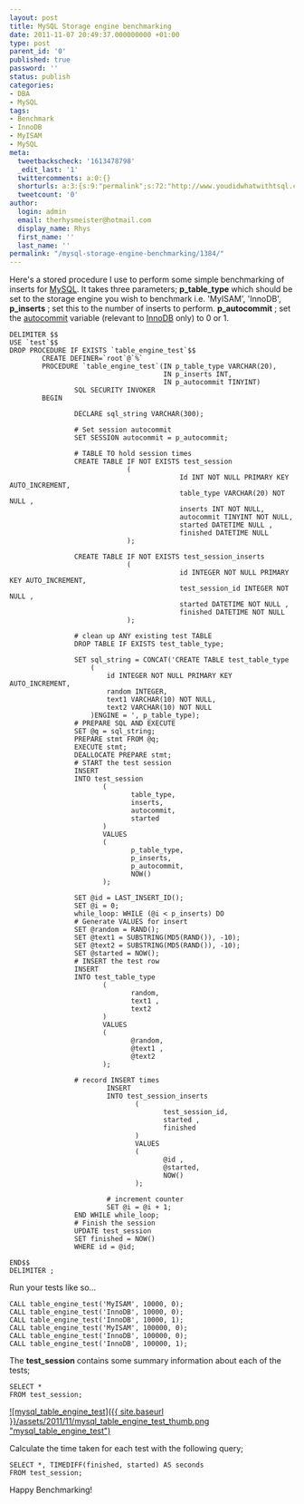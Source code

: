 ```yaml
---
layout: post
title: MySQL Storage engine benchmarking
date: 2011-11-07 20:49:37.000000000 +01:00
type: post
parent_id: '0'
published: true
password: ''
status: publish
categories:
- DBA
- MySQL
tags:
- Benchmark
- InnoDB
- MyISAM
- MySQL
meta:
  tweetbackscheck: '1613478798'
  _edit_last: '1'
  twittercomments: a:0:{}
  shorturls: a:3:{s:9:"permalink";s:72:"http://www.youdidwhatwithtsql.com/mysql-storage-engine-benchmarking/1384";s:7:"tinyurl";s:26:"http://tinyurl.com/ce2a7vk";s:4:"isgd";s:19:"http://is.gd/sDUbvU";}
  tweetcount: '0'
author:
  login: admin
  email: therhysmeister@hotmail.com
  display_name: Rhys
  first_name: ''
  last_name: ''
permalink: "/mysql-storage-engine-benchmarking/1384/"
---
```

Here's a stored procedure I use to perform some simple benchmarking of inserts for [MySQL](http://dev.mysql.com "MySQL"). It takes three parameters; **p\_table\_type** which should be set to the storage engine you wish to benchmark i.e. 'MyISAM', 'InnoDB', **p\_inserts** ; set this to the number of inserts to perform. **p\_autocommit** ; set the [autocommit](http://dev.mysql.com/doc/refman/5.0/en/innodb-transaction-model.html "InnoDB autocommit variable") variable (relevant to [InnoDB](http://www.innodb.com/ "InnoDB Storage Engine") only) to 0 or 1.

```
DELIMITER $$
USE `test`$$
DROP PROCEDURE IF EXISTS `table_engine_test`$$
        CREATE DEFINER=`root`@`%`
        PROCEDURE `table_engine_test`(IN p_table_type VARCHAR(20),
                                      IN p_inserts INT,
                                      IN p_autocommit TINYINT)
                SQL SECURITY INVOKER
        BEGIN

                DECLARE sql_string VARCHAR(300);

                # Set session autocommit
                SET SESSION autocommit = p_autocommit;

                # TABLE TO hold session times
                CREATE TABLE IF NOT EXISTS test_session
                             (
                                          Id INT NOT NULL PRIMARY KEY AUTO_INCREMENT,
                                          table_type VARCHAR(20) NOT NULL ,
                                          inserts INT NOT NULL,
                                          autocommit TINYINT NOT NULL,
                                          started DATETIME NULL ,
                                          finished DATETIME NULL
                             );

                CREATE TABLE IF NOT EXISTS test_session_inserts
                             (
                                          id INTEGER NOT NULL PRIMARY KEY AUTO_INCREMENT,
                                          test_session_id INTEGER NOT NULL ,
                                          started DATETIME NOT NULL ,
                                          finished DATETIME NOT NULL
                             );

                # clean up ANY existing test TABLE
                DROP TABLE IF EXISTS test_table_type;

                SET sql_string = CONCAT('CREATE TABLE test_table_type
					(
						id INTEGER NOT NULL PRIMARY KEY AUTO_INCREMENT,
						random INTEGER,
						text1 VARCHAR(10) NOT NULL,
						text2 VARCHAR(10) NOT NULL
					)ENGINE = ', p_table_type);
                # PREPARE SQL AND EXECUTE
                SET @q = sql_string;
                PREPARE stmt FROM @q;
                EXECUTE stmt;
                DEALLOCATE PREPARE stmt;
                # START the test session
                INSERT
                INTO test_session
                       (
                              table_type,
                              inserts,
                              autocommit,
                              started
                       )
                       VALUES
                       (
                              p_table_type,
                              p_inserts,
                              p_autocommit,
                              NOW()
                       );

                SET @id = LAST_INSERT_ID();
                SET @i = 0;
                while_loop: WHILE (@i < p_inserts) DO
                # Generate VALUES for insert
                SET @random = RAND();
                SET @text1 = SUBSTRING(MD5(RAND()), -10);
                SET @text2 = SUBSTRING(MD5(RAND()), -10);
                SET @started = NOW();
                # INSERT the test row
                INSERT
                INTO test_table_type
                       (
                              random,
                              text1 ,
                              text2
                       )
                       VALUES
                       (
                              @random,
                              @text1 ,
                              @text2
                       );

                # record INSERT times
                        INSERT
                        INTO test_session_inserts
                               (
                                      test_session_id,
                                      started ,
                                      finished
                               )
                               VALUES
                               (
                                      @id ,
                                      @started,
                                      NOW()
                               );

                        # increment counter
                        SET @i = @i + 1;
                END WHILE while_loop;
                # Finish the session
                UPDATE test_session
                SET finished = NOW()
                WHERE id = @id;

END$$
DELIMITER ;
```

Run your tests like so...

```
CALL table_engine_test('MyISAM', 10000, 0);
CALL table_engine_test('InnoDB', 10000, 0);
CALL table_engine_test('InnoDB', 10000, 1);
CALL table_engine_test('MyISAM', 100000, 0);
CALL table_engine_test('InnoDB', 100000, 0);
CALL table_engine_test('InnoDB', 100000, 1);
```

The **test\_session** contains some summary information about each of the tests;

```
SELECT *
FROM test_session;
```

[![mysql_table_engine_test]({{ site.baseurl }}/assets/2011/11/mysql_table_engine_test_thumb.png "mysql\_table\_engine\_test")](http://www.youdidwhatwithtsql.com/wp-content/uploads/2011/11/mysql_table_engine_test.png)

Calculate the time taken for each test with the following query;

```
SELECT *, TIMEDIFF(finished, started) AS seconds
FROM test_session;
```

Happy Benchmarking!

